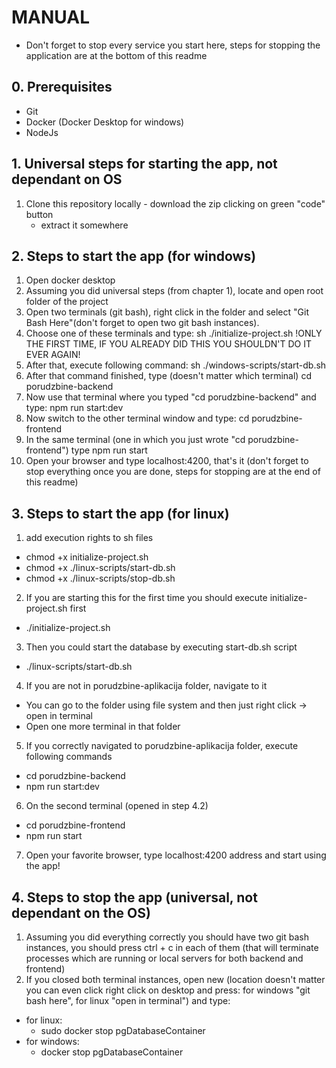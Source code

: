 # MANUAL
- Don't forget to stop every service you start here, steps for stopping the application are at the bottom of this readme

## 0. Prerequisites
  - Git
  - Docker (Docker Desktop for windows)
  - NodeJs

## 1. Universal steps for starting the app, not dependant on OS
  1. Clone this repository locally
    - download the zip clicking on green "code" button
      - extract it somewhere

## 2. Steps to start the app (for windows)
  1. Open docker desktop
  2. Assuming you did universal steps (from chapter 1), locate and open root folder of the project
  3. Open two terminals (git bash), right click in the folder and select "Git Bash Here"(don't forget to open two git bash instances).
  4. Choose one of these terminals and type: sh ./initialize-project.sh !ONLY THE FIRST TIME, IF YOU ALREADY DID THIS YOU SHOULDN'T DO IT EVER AGAIN!
  5. After that, execute following command: sh ./windows-scripts/start-db.sh
  6. After that command finished, type (doesn't matter which terminal) cd porudzbine-backend
  7. Now use that terminal where you typed "cd porudzbine-backend" and type: npm run start:dev
  8. Now switch to the other terminal window and type: cd porudzbine-frontend
  9. In the same terminal (one in which you just wrote "cd porudzbine-frontend") type npm run start
  10. Open your browser and type localhost:4200, that's it (don't forget to stop everything once you are done, steps for stopping are at the end of this readme)

## 3. Steps to start the app (for linux)
  1. add execution rights to sh files 
   - chmod +x initialize-project.sh
   - chmod +x ./linux-scripts/start-db.sh
   - chmod +x ./linux-scripts/stop-db.sh
  
  2. If you are starting this for the first time you should execute initialize-project.sh first
   - ./initialize-project.sh
  
  3. Then you could start the database by executing start-db.sh script
   - ./linux-scripts/start-db.sh
  
  4. If you are not in porudzbine-aplikacija folder, navigate to it 
   - You can go to the folder using file system and then just right click -> open in terminal
   - Open one more terminal in that folder
  
  5. If you correctly navigated to porudzbine-aplikacija folder, execute following commands
   - cd porudzbine-backend
   - npm run start:dev
  
  6. On the second terminal (opened in step 4.2)
   - cd porudzbine-frontend
   - npm run start

  7. Open your favorite browser, type localhost:4200 address and start using the app!

## 4. Steps to stop the app (universal, not dependant on the OS)
  1. Assuming you did everything correctly you should have two git bash instances, you should press ctrl + c in each of them (that will terminate processes which are running or local servers for both backend and frontend)
  3. If you closed both terminal instances, open new (location doesn't matter you can even click right click on desktop and press: for windows "git bash here", for linux "open in terminal") and type:
  - for linux:
    - sudo docker stop pgDatabaseContainer
  - for windows: 
    - docker stop pgDatabaseContainer
